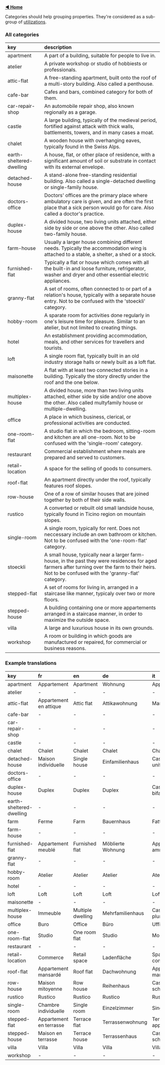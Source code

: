 [**◀ Home**](./)


Categories should help grouping properties. They're considered as a sub-group of [utilizations](./Utilizations).

### All categories

key | description
:--- | :---
apartment | A part of a building, suitable for people to live in.
atelier | A private workshop or studio of hobbiests or professionals.
attic-flat | A free-standing apartment, built onto the roof of a multi-story building. Also called a penthouse.
cafe-bar | Cafes and bars, combined category for both of them.
car-repair-shop | An automobile repair shop, also known regionally as a garage.
castle | A large building, typically of the medieval period, fortified against attack with thick walls, battlements, towers, and in many cases a moat.
chalet | A wooden house with overhanging eaves, typically found in the Swiss Alps.
earth-sheltered-dwelling | A house, flat, or other place of residence, with a significant amount of soil or substrate in contact with its external envelope.
detached-house | A stand-alone free-standing residential building. Also called a single-detached dwelling or single-family house.
doctors-office | Doctors' offices are the primary place where ambulatory care is given, and are often the first place that a sick person would go for care. Also called a doctor's practice.
duplex-house | A divided house, two living units attached, either side by side or one above the other. Also called two-family house.
farm-house | Usually a larger house combining different needs. Typically the accommodation wing is attached to a stable, a shelter, a shed or a stock.
furnished-flat | Typically a flat or house which comes with all the built-in and loose furniture, refrigerator, washer and dryer and other essential electric appliances.
granny-flat | A set of rooms, often connected to or part of a relation's house, typically with a separate house entry. Not to be confused with the 'stoeckli' category.
hobby-room | A sparate room for activities done regularly in one's leisure time for pleasure. Similar to an atelier, but not limited to creating things.
hotel | An establishment providing accommodation, meals, and other services for travellers and tourists.
loft | A single room flat, typically built in an old industry storage halls or newly built as a loft flat.
maisonette | A flat with at least two connected stories in a building. Typically the story directly under the roof and the one below.
multiplex-house | A divided house, more than two living units attached, either side by side and/or one above the other. Also called multyfamily house or multiple-dwelling.
office | A place in which business, clerical, or professional activities are conducted.
one-room-flat | A studio flat in which the bedroom, sitting-room and kitchen are all one-room. Not to be confused with the 'single-room' category.
restaurant | Commercial establishment where meals are prepared and served to customers.
retail-location | A space for the selling of goods to consumers.
roof-flat | An apartment directly under the roof, typically features roof slopes.
row-house | One of a row of similar houses that are joined together by both of their side walls.
rustico | A converted or rebuilt old small landside house, typically found in Ticino region on mountain slopes.
single-room | A single room, typically for rent. Does not neccessary include an own bathroom or kitchen. Not to be confused with the 'one-room-flat' category.
stoeckli | A small house, typically near a larger farm-house, in the past they were residences for aged farmers after turning over the farm to their heirs. Not to be confused with the 'granny-flat' category.
stepped-flat | A set of rooms for living in, arranged in a staircase like manner, typicaly over two or more floors.
stepped-house | A building containing one or more appartements arranged in a staircase manner, in order to maximize the outside space.
villa | A large and luxurious house in its own grounds.
workshop | A room or building in which goods are manufactured or repaired, for commercial or business reasons.

### Example translations

key | fr | en | de | it
:--- | :--- | :--- | :--- | :---
apartment | Appartement | Apartment | Wohnung | Appartamento
atelier | - | - | - | -
attic-flat | Appartement en attique | Attic flat | Attikawohnung | Mansarda
cafe-bar | - | - | - | -
car-repair-shop | - | - | - | -
castle | - | - | - | -
chalet | Chalet | Chalet | Chalet | Chalet
detached-house | Maison individuelle | Single house | Einfamilienhaus | Casa unifamiliare
doctors-office | - | - | - | -
duplex-house | Duplex | Duplex | Duplex | Casa bifamiliare
earth-sheltered-dwelling | - | - | - | -
farm | Ferme | Farm | Bauernhaus | Fattoria
farm-house | - | - | - | -
furnished-flat | Appartement meublé | Furnished flat | Möblierte Wohnung | Appartamento ammobiliato
granny-flat | - | - | - | -
hobby-room | Atelier | Atelier | Atelier | Atelier
hotel | - | - | - | -
loft | Loft | Loft | Loft | Loft
maisonette | - | - | - | -
multiplex-house | Immeuble | Multiple dwelling | Mehrfamilienhaus | Casa plurifamiliare
office | Buro | Office | Büro | Ufficio
one-room-flat | Studio | One room flat | Studio | Monolocale
restaurant | - | - | - | -
retail-location | Commerce | Retail space | Ladenfläche | Spazio commerciale
roof-flat | Appartement mansardé | Roof flat | Dachwohnung | Appartamento mansardato
row-house | Maison mitoyenne | Row house | Reihenhaus | Casa a schiera
rustico | Rustico | Rustico | Rustico | Rustico
single-room | Chambre individuelle | Single room | Einzelzimmer | Singola
stepped-flat | Appartement en terrasse | Terrace flat | Terrassenwohnung | Terrazza appartamento
stepped-house | Maison en terrasse | Terrace house | Terrassenhaus | Casa a schiera
villa | Villa | Villa | Villa | Villa
workshop | - | - | - | -
